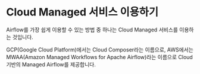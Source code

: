 # Cloud Managed 서비스 이용하기

Airflow를 가장 쉽게 이용할 수 있는 방법 중 하나는 Cloud Managed 서비스를 이용하는 것입니다.

GCP(Google Cloud Platform)에서는 Cloud Composer라는 이름으로, AWS에서는 MWAA(Amazon Managed Workflows for Apache Airflow)라는 이름으로 Cloud 기반의 Managed Airflow를 제공합니다.
